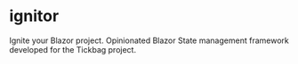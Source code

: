 # ignitor
Ignite your Blazor project. Opinionated Blazor State management framework developed for the Tickbag project.

